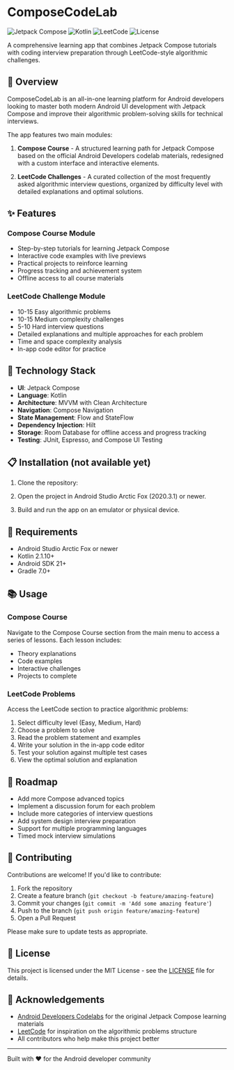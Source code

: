 # ComposeCodeLab

![Jetpack Compose](https://img.shields.io/badge/Jetpack%20Compose-Latest-brightgreen)
![Kotlin](https://img.shields.io/badge/Kotlin-2.1.10-blue)
![LeetCode](https://img.shields.io/badge/LeetCode-Problems-orange)
![License](https://img.shields.io/badge/License-MIT-green)

A comprehensive learning app that combines Jetpack Compose tutorials with coding interview preparation through LeetCode-style algorithmic challenges.

## 📱 Overview

ComposeCodeLab is an all-in-one learning platform for Android developers looking to master both modern Android UI development with Jetpack Compose and improve their algorithmic problem-solving skills for technical interviews.

The app features two main modules:

1. **Compose Course** - A structured learning path for Jetpack Compose based on the official Android Developers codelab materials, redesigned with a custom interface and interactive elements.

2. **LeetCode Challenges** - A curated collection of the most frequently asked algorithmic interview questions, organized by difficulty level with detailed explanations and optimal solutions.

## ✨ Features

### Compose Course Module
- Step-by-step tutorials for learning Jetpack Compose
- Interactive code examples with live previews
- Practical projects to reinforce learning
- Progress tracking and achievement system
- Offline access to all course materials

### LeetCode Challenge Module
- 10-15 Easy algorithmic problems
- 10-15 Medium complexity challenges
- 5-10 Hard interview questions
- Detailed explanations and multiple approaches for each problem
- Time and space complexity analysis
- In-app code editor for practice

## 🚀 Technology Stack

- **UI**: Jetpack Compose
- **Language**: Kotlin
- **Architecture**: MVVM with Clean Architecture
- **Navigation**: Compose Navigation
- **State Management**: Flow and StateFlow
- **Dependency Injection**: Hilt
- **Storage**: Room Database for offline access and progress tracking
- **Testing**: JUnit, Espresso, and Compose UI Testing

## 📋 Installation (not available yet)

1. Clone the repository:

[//]: # (```bash)

[//]: # (git clone https://github.com/yourusername/ComposeCodeLab.git)

[//]: # (```)

2. Open the project in Android Studio Arctic Fox (2020.3.1) or newer.

3. Build and run the app on an emulator or physical device.

## 🔧 Requirements

- Android Studio Arctic Fox or newer
- Kotlin 2.1.10+
- Android SDK 21+
- Gradle 7.0+

## 📚 Usage

### Compose Course
Navigate to the Compose Course section from the main menu to access a series of lessons. Each lesson includes:

- Theory explanations
- Code examples
- Interactive challenges
- Projects to complete

### LeetCode Problems
Access the LeetCode section to practice algorithmic problems:

1. Select difficulty level (Easy, Medium, Hard)
2. Choose a problem to solve
3. Read the problem statement and examples
4. Write your solution in the in-app code editor
5. Test your solution against multiple test cases
6. View the optimal solution and explanation

## 🌱 Roadmap

- Add more Compose advanced topics
- Implement a discussion forum for each problem
- Include more categories of interview questions
- Add system design interview preparation
- Support for multiple programming languages
- Timed mock interview simulations

## 🤝 Contributing

Contributions are welcome! If you'd like to contribute:

1. Fork the repository
2. Create a feature branch (`git checkout -b feature/amazing-feature`)
3. Commit your changes (`git commit -m 'Add some amazing feature'`)
4. Push to the branch (`git push origin feature/amazing-feature`)
5. Open a Pull Request

Please make sure to update tests as appropriate.

## 📄 License

This project is licensed under the MIT License - see the [LICENSE](LICENSE) file for details.

## 🙏 Acknowledgements

- [Android Developers Codelabs](https://developer.android.com/codelabs) for the original Jetpack Compose learning materials
- [LeetCode](https://leetcode.com/) for inspiration on the algorithmic problems structure
- All contributors who help make this project better

---

Built with ❤️ for the Android developer community
